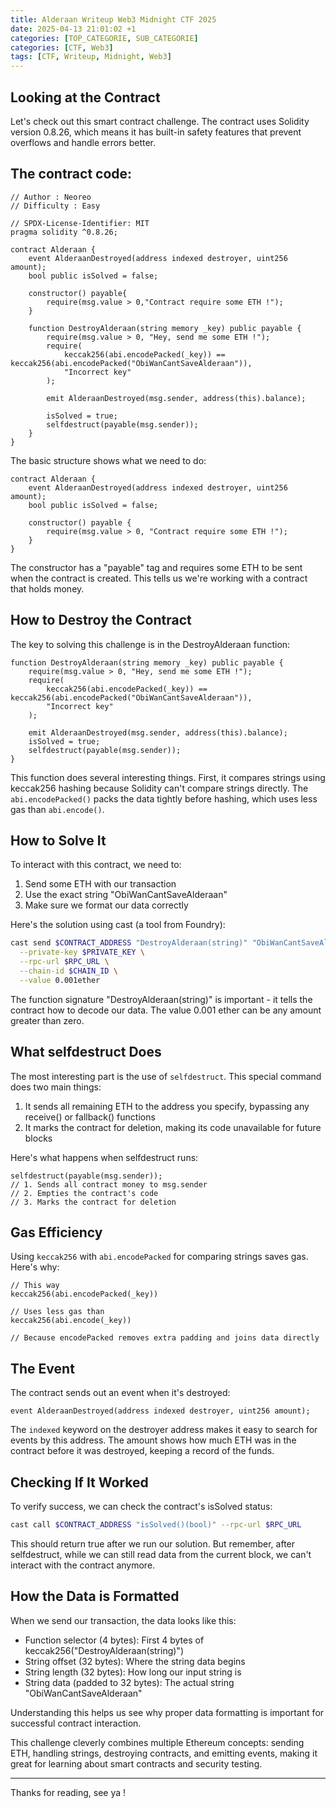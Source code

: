 ```yaml
---
title: Alderaan Writeup Web3 Midnight CTF 2025
date: 2025-04-13 21:01:02 +1
categories: [TOP_CATEGORIE, SUB_CATEGORIE]
categories: [CTF, Web3]
tags: [CTF, Writeup, Midnight, Web3]
---
```


## Looking at the Contract

Let's check out this smart contract challenge. The contract uses Solidity version 0.8.26, which means it has built-in safety features that prevent overflows and handle errors better.

## The contract code:  
```solidity
// Author : Neoreo
// Difficulty : Easy

// SPDX-License-Identifier: MIT
pragma solidity ^0.8.26;

contract Alderaan {
    event AlderaanDestroyed(address indexed destroyer, uint256 amount);
    bool public isSolved = false;

    constructor() payable{
        require(msg.value > 0,"Contract require some ETH !");
    }

    function DestroyAlderaan(string memory _key) public payable {
        require(msg.value > 0, "Hey, send me some ETH !");
        require(
            keccak256(abi.encodePacked(_key)) == keccak256(abi.encodePacked("ObiWanCantSaveAlderaan")),
            "Incorrect key"
        );

        emit AlderaanDestroyed(msg.sender, address(this).balance);

        isSolved = true;
        selfdestruct(payable(msg.sender));
    }
}
```

The basic structure shows what we need to do:

```solidity
contract Alderaan {
    event AlderaanDestroyed(address indexed destroyer, uint256 amount);
    bool public isSolved = false;

    constructor() payable {
        require(msg.value > 0, "Contract require some ETH !");
    }
}
```

The constructor has a "payable" tag and requires some ETH to be sent when the contract is created. This tells us we're working with a contract that holds money.

## How to Destroy the Contract

The key to solving this challenge is in the DestroyAlderaan function:

```solidity
function DestroyAlderaan(string memory _key) public payable {
    require(msg.value > 0, "Hey, send me some ETH !");
    require(
        keccak256(abi.encodePacked(_key)) == keccak256(abi.encodePacked("ObiWanCantSaveAlderaan")),
        "Incorrect key"
    );

    emit AlderaanDestroyed(msg.sender, address(this).balance);
    isSolved = true;
    selfdestruct(payable(msg.sender));
}
```

This function does several interesting things. First, it compares strings using keccak256 hashing because Solidity can't compare strings directly. The `abi.encodePacked()` packs the data tightly before hashing, which uses less gas than `abi.encode()`.

## How to Solve It

To interact with this contract, we need to:
1. Send some ETH with our transaction
2. Use the exact string "ObiWanCantSaveAlderaan"
3. Make sure we format our data correctly

Here's the solution using cast (a tool from Foundry):

```bash
cast send $CONTRACT_ADDRESS "DestroyAlderaan(string)" "ObiWanCantSaveAlderaan" \
  --private-key $PRIVATE_KEY \
  --rpc-url $RPC_URL \
  --chain-id $CHAIN_ID \
  --value 0.001ether
```

The function signature "DestroyAlderaan(string)" is important - it tells the contract how to decode our data. The value 0.001 ether can be any amount greater than zero.

## What selfdestruct Does

The most interesting part is the use of `selfdestruct`. This special command does two main things:
1. It sends all remaining ETH to the address you specify, bypassing any receive() or fallback() functions
2. It marks the contract for deletion, making its code unavailable for future blocks

Here's what happens when selfdestruct runs:

```solidity
selfdestruct(payable(msg.sender));
// 1. Sends all contract money to msg.sender
// 2. Empties the contract's code
// 3. Marks the contract for deletion
```

## Gas Efficiency

Using `keccak256` with `abi.encodePacked` for comparing strings saves gas. Here's why:

```solidity
// This way
keccak256(abi.encodePacked(_key))

// Uses less gas than
keccak256(abi.encode(_key))

// Because encodePacked removes extra padding and joins data directly
```

## The Event

The contract sends out an event when it's destroyed:

```solidity
event AlderaanDestroyed(address indexed destroyer, uint256 amount);
```

The `indexed` keyword on the destroyer address makes it easy to search for events by this address. The amount shows how much ETH was in the contract before it was destroyed, keeping a record of the funds.

## Checking If It Worked

To verify success, we can check the contract's isSolved status:

```bash
cast call $CONTRACT_ADDRESS "isSolved()(bool)" --rpc-url $RPC_URL
```

This should return true after we run our solution. But remember, after selfdestruct, while we can still read data from the current block, we can't interact with the contract anymore.

## How the Data is Formatted

When we send our transaction, the data looks like this:
- Function selector (4 bytes): First 4 bytes of keccak256("DestroyAlderaan(string)")
- String offset (32 bytes): Where the string data begins
- String length (32 bytes): How long our input string is
- String data (padded to 32 bytes): The actual string "ObiWanCantSaveAlderaan"

Understanding this helps us see why proper data formatting is important for successful contract interaction.

This challenge cleverly combines multiple Ethereum concepts: sending ETH, handling strings, destroying contracts, and emitting events, making it great for learning about smart contracts and security testing.

---

Thanks for reading, see ya !